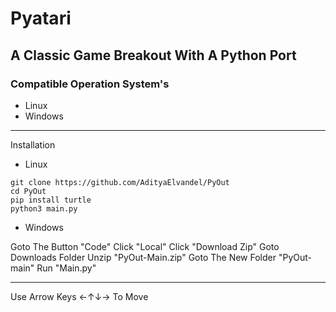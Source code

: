 # Pyatari
## A Classic Game Breakout With A Python Port
### Compatible Operation System's 


* Linux
* Windows
__________
Installation
* Linux
```sudo apt install git python3 pip
git clone https://github.com/AdityaElvandel/PyOut 
cd PyOut
pip install turtle 
python3 main.py
```
* Windows

Goto The Button "Code"
Click "Local"
Click "Download Zip"
Goto Downloads Folder 
Unzip "PyOut-Main.zip"
Goto The New Folder "PyOut-main"
Run "Main.py"
___________________
Use Arrow Keys ←↑↓→
To Move
